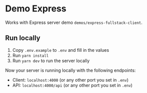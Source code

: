 # Demo Express
Works with Express server demo `demos/express-fullstack-client`.

## Run locally

1. Copy `.env.example` to `.env` and fill in the values
2. Run `yarn install`
3. Run `yarn dev` to run the server locally

Now your server is running locally with the following endpoints:

- Client: `localhost:4000` (or any other port you set in `.env`)
- API: `localhost:4000/api` (or any other port you set in `.env`)
